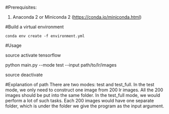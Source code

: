 #Prerequisites:
1. Anaconda 2 or Miniconda 2 (https://conda.io/miniconda.html)

#Build a virtual environment
```
conda env create -f environment.yml
```

#Usage
<!-- Activate the environment -->
source activate tensorflow
<!-- Run the code -->
python main.py --mode test --input path/to/lr/images
<!-- Deactivate the environment -->
source deactivate

#Explanation of path
There are two modes: test and test_full. In the test mode, we only need to construct one image from 200 lr images. All the 200 images should be put into the same folder. In the test_full mode, we would perform a lot of such tasks. Each 200 images would have one separate folder, which is under the folder we give the program as the input argument.
